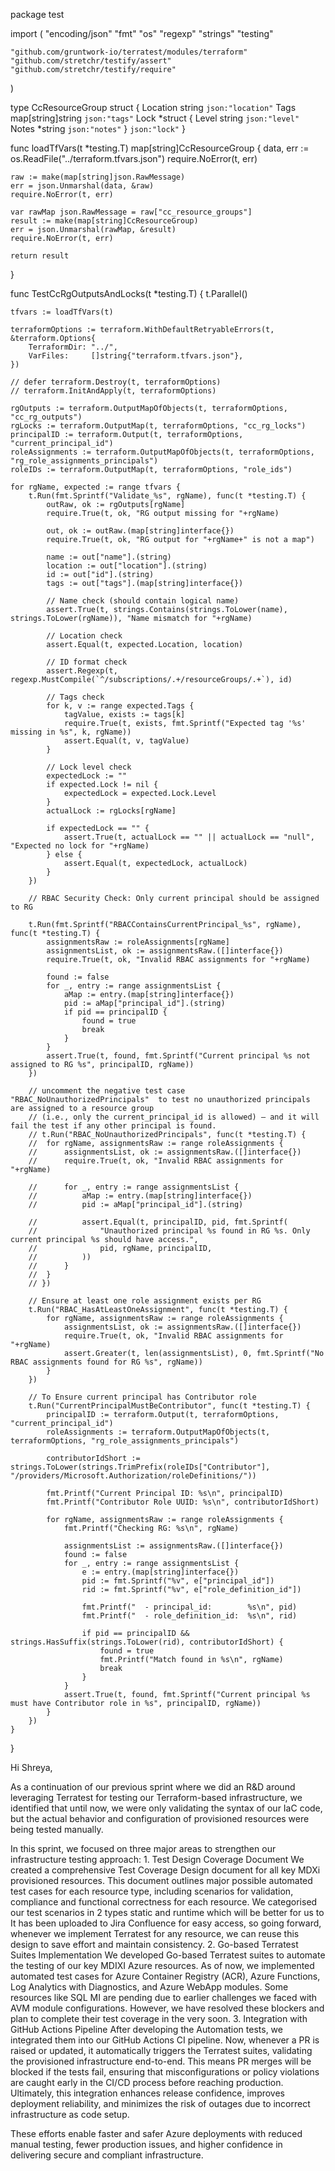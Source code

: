 package test

import (
	"encoding/json"
	"fmt"
	"os"
	"regexp"
	"strings"
	"testing"

	"github.com/gruntwork-io/terratest/modules/terraform"
	"github.com/stretchr/testify/assert"
	"github.com/stretchr/testify/require"
)

type CcResourceGroup struct {
	Location string            `json:"location"`
	Tags     map[string]string `json:"tags"`
	Lock     *struct {
		Level string  `json:"level"`
		Notes *string `json:"notes"`
	} `json:"lock"`
}

func loadTfVars(t *testing.T) map[string]CcResourceGroup {
	data, err := os.ReadFile("../terraform.tfvars.json")
	require.NoError(t, err)

	raw := make(map[string]json.RawMessage)
	err = json.Unmarshal(data, &raw)
	require.NoError(t, err)

	var rawMap json.RawMessage = raw["cc_resource_groups"]
	result := make(map[string]CcResourceGroup)
	err = json.Unmarshal(rawMap, &result)
	require.NoError(t, err)

	return result
}

func TestCcRgOutputsAndLocks(t *testing.T) {
	t.Parallel()

	tfvars := loadTfVars(t)

	terraformOptions := terraform.WithDefaultRetryableErrors(t, &terraform.Options{
		TerraformDir: "../",
		VarFiles:     []string{"terraform.tfvars.json"},
	})

	// defer terraform.Destroy(t, terraformOptions)
	// terraform.InitAndApply(t, terraformOptions)

	rgOutputs := terraform.OutputMapOfObjects(t, terraformOptions, "cc_rg_outputs")
	rgLocks := terraform.OutputMap(t, terraformOptions, "cc_rg_locks")
	principalID := terraform.Output(t, terraformOptions, "current_principal_id")
	roleAssignments := terraform.OutputMapOfObjects(t, terraformOptions, "rg_role_assignments_principals")
	roleIDs := terraform.OutputMap(t, terraformOptions, "role_ids")

	for rgName, expected := range tfvars {
		t.Run(fmt.Sprintf("Validate_%s", rgName), func(t *testing.T) {
			outRaw, ok := rgOutputs[rgName]
			require.True(t, ok, "RG output missing for "+rgName)

			out, ok := outRaw.(map[string]interface{})
			require.True(t, ok, "RG output for "+rgName+" is not a map")

			name := out["name"].(string)
			location := out["location"].(string)
			id := out["id"].(string)
			tags := out["tags"].(map[string]interface{})

			// Name check (should contain logical name)
			assert.True(t, strings.Contains(strings.ToLower(name), strings.ToLower(rgName)), "Name mismatch for "+rgName)

			// Location check
			assert.Equal(t, expected.Location, location)

			// ID format check
			assert.Regexp(t, regexp.MustCompile(`^/subscriptions/.+/resourceGroups/.+`), id)

			// Tags check
			for k, v := range expected.Tags {
				tagValue, exists := tags[k]
				require.True(t, exists, fmt.Sprintf("Expected tag '%s' missing in %s", k, rgName))
				assert.Equal(t, v, tagValue)
			}

			// Lock level check
			expectedLock := ""
			if expected.Lock != nil {
				expectedLock = expected.Lock.Level
			}
			actualLock := rgLocks[rgName]

			if expectedLock == "" {
				assert.True(t, actualLock == "" || actualLock == "null", "Expected no lock for "+rgName)
			} else {
				assert.Equal(t, expectedLock, actualLock)
			}
		})

		// RBAC Security Check: Only current principal should be assigned to RG

		t.Run(fmt.Sprintf("RBACContainsCurrentPrincipal_%s", rgName), func(t *testing.T) {
			assignmentsRaw := roleAssignments[rgName]
			assignmentsList, ok := assignmentsRaw.([]interface{})
			require.True(t, ok, "Invalid RBAC assignments for "+rgName)

			found := false
			for _, entry := range assignmentsList {
				aMap := entry.(map[string]interface{})
				pid := aMap["principal_id"].(string)
				if pid == principalID {
					found = true
					break
				}
			}
			assert.True(t, found, fmt.Sprintf("Current principal %s not assigned to RG %s", principalID, rgName))
		})

		// uncomment the negative test case "RBAC_NoUnauthorizedPrincipals"  to test no unauthorized principals are assigned to a resource group
		// (i.e., only the current_principal_id is allowed) — and it will fail the test if any other principal is found.
		// t.Run("RBAC_NoUnauthorizedPrincipals", func(t *testing.T) {
		// 	for rgName, assignmentsRaw := range roleAssignments {
		// 		assignmentsList, ok := assignmentsRaw.([]interface{})
		// 		require.True(t, ok, "Invalid RBAC assignments for "+rgName)

		// 		for _, entry := range assignmentsList {
		// 			aMap := entry.(map[string]interface{})
		// 			pid := aMap["principal_id"].(string)

		// 			assert.Equal(t, principalID, pid, fmt.Sprintf(
		// 				"Unauthorized principal %s found in RG %s. Only current principal %s should have access.",
		// 				pid, rgName, principalID,
		// 			))
		// 		}
		// 	}
		// })

		// Ensure at least one role assignment exists per RG
		t.Run("RBAC_HasAtLeastOneAssignment", func(t *testing.T) {
			for rgName, assignmentsRaw := range roleAssignments {
				assignmentsList, ok := assignmentsRaw.([]interface{})
				require.True(t, ok, "Invalid RBAC assignments for "+rgName)
				assert.Greater(t, len(assignmentsList), 0, fmt.Sprintf("No RBAC assignments found for RG %s", rgName))
			}
		})

		// To Ensure current principal has Contributor role
		t.Run("CurrentPrincipalMustBeContributor", func(t *testing.T) {
			principalID := terraform.Output(t, terraformOptions, "current_principal_id")
			roleAssignments := terraform.OutputMapOfObjects(t, terraformOptions, "rg_role_assignments_principals")

			contributorIdShort := strings.ToLower(strings.TrimPrefix(roleIDs["Contributor"], "/providers/Microsoft.Authorization/roleDefinitions/"))

			fmt.Printf("Current Principal ID: %s\n", principalID)
			fmt.Printf("Contributor Role UUID: %s\n", contributorIdShort)

			for rgName, assignmentsRaw := range roleAssignments {
				fmt.Printf("Checking RG: %s\n", rgName)

				assignmentsList := assignmentsRaw.([]interface{})
				found := false
				for _, entry := range assignmentsList {
					e := entry.(map[string]interface{})
					pid := fmt.Sprintf("%v", e["principal_id"])
					rid := fmt.Sprintf("%v", e["role_definition_id"])

					fmt.Printf("  - principal_id:        %s\n", pid)
					fmt.Printf("  - role_definition_id:  %s\n", rid)

					if pid == principalID && strings.HasSuffix(strings.ToLower(rid), contributorIdShort) {
						found = true
						fmt.Printf("Match found in %s\n", rgName)
						break
					}
				}
				assert.True(t, found, fmt.Sprintf("Current principal %s must have Contributor role in %s", principalID, rgName))
			}
		})
	}
}







Hi Shreya,

As a continuation of our previous sprint where we did an R&D around leveraging Terratest for testing our Terraform-based infrastructure, we identified that until now, we were only validating the syntax of our IaC code, but the actual behavior and configuration of provisioned resources were being tested manually.

In this sprint, we focused on three major areas to strengthen our infrastructure testing approach:
	1.	Test Design Coverage Document
We created a comprehensive Test Coverage Design document for all key MDXi provisioned resources.
This document outlines major possible automated test cases for each resource type, including scenarios for validation, compliance and functional correctness for each resource. We categorised our test scenarios in 2 types static and runtime which will be better for us to 
It has been uploaded to Jira Confluence for easy access, so going forward, whenever we implement Terratest for any resource, we can reuse this design to save effort and maintain consistency.
	2.	Go-based Terratest Suites Implementation
We developed Go-based Terratest suites to automate the testing of our key MDIXI Azure resources.
As of now, we implemented automated test cases for Azure Container Registry (ACR), Azure Functions, Log Analytics with Diagnostics, and Azure WebApp modules.
Some resources like SQL MI are pending due to earlier challenges we faced with AVM module configurations. However, we have resolved these blockers and plan to complete their test coverage in the very soon.
	3.	Integration with GitHub Actions Pipeline
After developing the Automation tests, we integrated them into our GitHub Actions CI pipeline.
Now, whenever a PR is raised or updated, it automatically triggers the Terratest suites, validating the provisioned infrastructure end-to-end.
This means PR merges will be blocked if the  tests fail, ensuring that misconfigurations or policy violations are caught early in the CI/CD process before reaching production.
Ultimately, this integration enhances release confidence, improves deployment reliability, and minimizes the risk of outages due to incorrect infrastructure as code setup.

These efforts enable faster and safer Azure deployments with reduced manual testing, fewer production issues, and higher confidence in delivering secure and compliant infrastructure.

